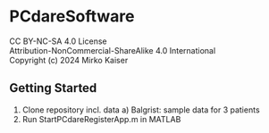 # PCdareSoftware

CC BY-NC-SA 4.0 License  
Attribution-NonCommercial-ShareAlike 4.0 International  
Copyright (c) 2024 Mirko Kaiser  

<!-- GETTING STARTED -->
## Getting Started

1. Clone repository incl. data 
    a) Balgrist: sample data for 3 patients  
2. Run StartPCdareRegisterApp.m in MATLAB
